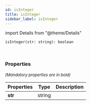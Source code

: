 ```yaml
---
id: isInteger
title: isInteger
sidebar_label: isInteger
---
```


import Details from "@theme/Details"


```tsx
isInteger(str: string): boolean
```
<br/>



### Properties

<font size="2"><i>(Mandatory properties are in bold)</i></font>

| Properties | Type | Description |
| --------- | ---- | ----------- |
| **str** | string |  |


